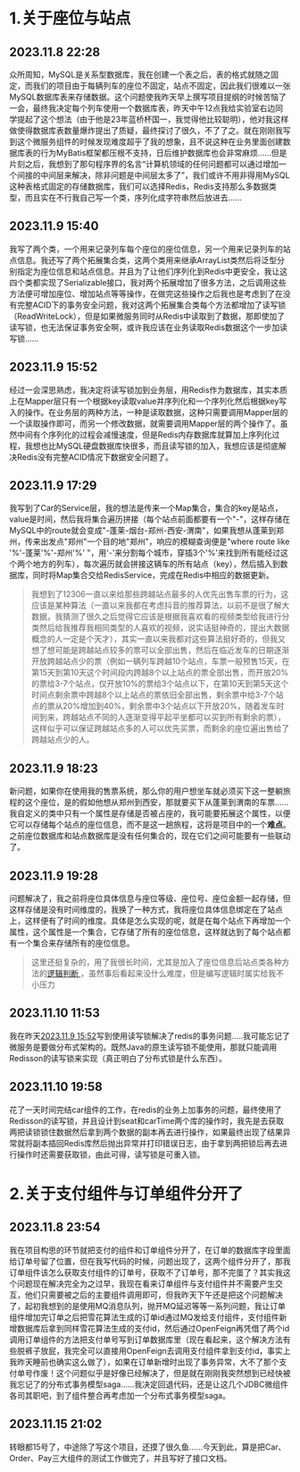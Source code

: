 # 1.关于座位与站点

## 2023.11.8  22:28


众所周知，MySQL是关系型数据库，我在创建一个表之后，表的格式就随之固定，而我们的项目由于每辆列车的座位不固定，站点不固定，因此我们很难以一张MySQL数据库表来存储数据。这个问题使我昨天早上撰写项目提纲的时候苦恼了一会，最终我决定每个列车使用一个数据库表，昨天中午12点我给实验室右边同学提起了这个想法（由于他是23年蓝桥杯国一，我觉得他比较聪明），他对我这样做使得数据库表数量爆炸提出了质疑，最终探讨了很久，不了了之。就在刚刚我写到这个微服务组件的时候发现难度超乎了我的想象，且不说这种在业务里面创建数据库表的行为MyBatis框架都压根不支持，日后维护数据库也会非常麻烦......但是片刻之后，我想到了那句程序界的名言“计算机领域的任何问题都可以通过增加一个间接的中间层来解决，除非问题是中间层太多了”，我们或许不用非得用MySQL这种表格式固定的存储数据库，我们可以选择Redis，Redis支持那么多数据类型，而且实在不行我自己写一个类，序列化成字符串然后放进去......

## 2023.11.9 15:40


我写了两个类，一个用来记录列车每个座位的座位信息，另一个用来记录列车的站点信息。我还写了两个拓展集合类，这两个类用来继承ArrayList类然后将泛型分别指定为座位信息和站点信息。并且为了让他们序列化到Redis中更安全，我让这四个类都实现了Serializable接口，我对两个拓展增加了很多方法，之后调用这些方法便可增加座位、增加站点等等操作，在做完这些操作之后我也是考虑到了在没有完整ACID下的事务安全问题，我对这两个拓展集合类每个方法都增加了读写锁（ReadWriteLock），但是如果微服务同时从Redis中读取到了数据，那即使加了读写锁，也无法保证事务安全啊，或许我应该在业务读取Redis数据这个一步加读写锁......

## <span id="61">2023.11.9 15:52</span>


经过一会深思熟虑，我决定将读写锁加到业务层，用Redis作为数据库，其实本质上在Mapper层只有一个根据key读取value并序列化和一个序列化然后根据key写入的操作。在业务层的两种方法，一种是读取数据，这种只需要调用Mapper层的一个读取操作即可，而另一个修改数据，就需要调用Mapper层的两个操作了。虽然中间有个序列化的过程会减慢速度，但是Redis内存数据库就算加上序列化过程，我想也比MySQL硬盘数据库快很多，而且读写锁的加入，我想应该是彻底解决Redis没有完整ACID情况下数据安全问题了。

## 2023.11.9 17:29


我写到了Car的Service层，我的想法是传来一个Map集合，集合的key是站点，value是时间，然后我将集合遍历拼接（每个站点前面都要有一个"-"，这样存储在MySQL中的route就会变成"-蓬莱-烟台-郑州-西安-渭南"，如果我想从蓬莱到郑州，传来出发点"郑州"一个目的地"郑州"，响应的模糊查询便是"where route like '%'-蓬莱'%'-郑州'%' "，用'-'来分割每个城市，穿插3个'%'来找到所有能经过这个两个地方的列车），每次遍历就会拼接这辆车的所有站点（key），然后插入到数据库，同时将Map集合交给RedisService，完成在Redis中相应的数据更新。

>我想到了12306一直以来给那些跨越站点最多的人优先出售车票的行为，这应该是某种算法（一直以来我都在考虑抖音的推荐算法，以前不是很了解大数据，我猜测了很久之后觉得它应该是根据我喜欢看的视频类型给我进行分类然后给我推荐我相同类型的人喜欢的视频，说实话挺神奇的，提出大数据概念的人一定是个天才），其实一直以来我都对这些算法挺好奇的，但我又想了想可能是跨越站点较多的票可以全部出售，然后在临近发车的日期逐渐开放跨越站点少的票（例如一辆列车跨越10个站点，车票一般预售15天，在第15天到第10天这个时间段内跨越8个以上站点的票全部出售，而开放20%的票给3-7个站点，仅开放10%的票给3个站点以下，在第10天到第5天这个时间点剩余票中跨越8个以上站点的票依旧全部出售，剩余票中给3-7个站点的票从20%增加到40%，剩余票中3个站点以下开放20%，随着发车时间到来，跨越站点不同的人逐渐变得平起平坐都可以买到所有剩余的票），这样似乎可以保证跨越站点多的人可以优先买票，而剩余的座位遍出售给了跨越站点少的人。

## 2023.11.9 18:23


新问题，如果你在使用我的售票系统，那么你的用户想坐车就必须买下这一整躺旅程的这个座位，是的假如他想从郑州到西安，那就要买下从蓬莱到渭南的车票......我自定义的类中只有一个属性是存储是否被占座的，我可能要拓展这个属性，以便它可以存储每个站点的座位信息，而不是这一趟旅程，这将是项目中的一个**难点**。之前座位数据库和站点数据库是没有任何集合的，现在它们之间可能要有一些联动了。

## 2023.11.9 19:28


问题解决了，我之前将座位具体信息与座位等级、座位号、座位金额一起存储，但这样存储是没有时间维度的，我换了一种方式，我将座位具体信息绑定在了站点上，这样便有了时间的维度。具体是怎么实现的呢，就是在每个站点下再增加一个属性，这个属性是一个集合，它存储了所有的座位信息，这样就达到了每个站点都有一个集合来存储所有的座位信息。

>这里还挺复杂的，用了我很长时间，尤其是加入了座位信息后站点类各种方法的[逻辑判断 ](./car/src/main/java/com/review7872/car/pojo/CarTimeList.java)，虽然事后看起来没什么难度，但是编写逻辑时属实给我不小压力

## 2023.11.10 11:53

我在昨天[2023.11.9 15:52](#61)写到使用读写锁解决了redis的事务问题.....我可能忘记了微服务是要做分布式架构的。既然Java的原生读写锁不能使用，那就只能调用Redisson的读写锁来实现（真正明白了分布式锁是什么东西）。

## 2023.11.10 19:58

花了一天时间完结car组件的工作，在redis的业务上加事务的问题，最终使用了Redisson的读写锁，并且设计到seat和carTime两个库的操作时，我先是去获取两把读锁锁住数据然后拿到两个数据的副本再去进行操作，如果最终出现了结果异常就将副本插回Redis库然后抛出异常并打印错误日志，由于拿到两把锁后再去进行操作时还需要获取锁，由此可得，读写锁是可重入锁。

# 2.关于支付组件与订单组件分开了

## 2023.11.8  23:54


我在项目构思的环节就把支付的组件和订单组件分开了，在订单的数据库字段里面给订单号留了位置，但在我写代码的时候，问题出现了，这两个组件分开了，那我订单组件该怎么获取支付组件的订单号，获取不了订单号，那不完蛋了？其实我这个问题现在解决完全为之过早，我现在看来订单组件与支付组件并不需要产生交互，他们只需要被之后的主要组件调用即可，但我昨天下午还是把这个问题解决了，起初我想到的是使用MQ消息队列，抛开MQ延迟等等一系列问题，我让订单组件增加完订单之后把雪花算法生成的订单id通过MQ发给支付组件，支付组件新增数据库后拿到同样雪花算法生成的支付id，然后通过OpenFeign再凭借了两个id调用订单组件的方法把支付单号写到订单数据库里（现在看起来，这个解决方法有些脱裤子放屁，我完全可以直接用OpenFeign去调用支付组件拿到支付id，事实上我昨天睡前也确实这么做了），如果在订单新增时出现了事务异常，大不了那个支付单号作废！这个问题似乎是好像已经解决了，但是就在刚刚我突然想到已经快被我忘记了的分布式事务模型saga......我决定回退代码，还是让这几个JDBC微组件各司其职吧，到了组件整合再考虑加一个分布式事务模型saga。

## 2023.11.15 21:02

转眼都15号了，中途除了写这个项目，还摸了很久鱼......今天到此，算是把Car、Order、Pay三大组件的测试工作做完了，并且写好了接口文档。

